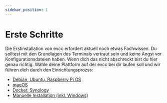```yaml
---
sidebar_position: 1
---
```


# Erste Schritte

Die Erstinstallation von evcc erfordert aktuell noch etwas Fachwissen. Du solltest mit den Grundlagen des Terminals vertraut sein und keine Angst vor Konfigurationsdateien haben. Wenn dich das nicht abschreckt bist du hier genau richtig. Wähle deine Plattform auf der evcc bei dir laufen soll und wir führen dich durch den Einrichtungsprozss:

- [Debian, Ubuntu, Raspberry Pi OS](linux)
- [macOS](macos)
- [Docker, Synology](docker)
- [Manuelle Installation (inkl. Windows)](manual)
